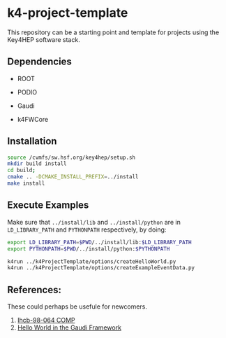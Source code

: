 # k4-project-template


This repository can be a starting point and template for projects using the Key4HEP software stack.


## Dependencies

* ROOT

* PODIO

* Gaudi

* k4FWCore

## Installation


``` bash
source /cvmfs/sw.hsf.org/key4hep/setup.sh
mkdir build install
cd build;
cmake .. -DCMAKE_INSTALL_PREFIX=../install
make install
```

## Execute Examples

Make sure that `../install/lib` and `../install/python` are in `LD_LIBRARY_PATH`
and `PYTHONPATH` respectively, by doing:
``` bash
export LD_LIBRARY_PATH=$PWD/../install/lib:$LD_LIBRARY_PATH
export PYTHONPATH=$PWD/../install/python:$PYTHONPATH
```

``` bash
k4run ../k4ProjectTemplate/options/createHelloWorld.py
k4run ../k4ProjectTemplate/options/createExampleEventData.py
```


## References:
These could perhaps be usefule for newcomers.
1. [lhcb-98-064 COMP](https://cds.cern.ch/record/691746/files/lhcb-98-064.pdf)
2. [Hello World in the Gaudi Framework](https://lhcb.github.io/DevelopKit/02a-gaudi-helloworld)
